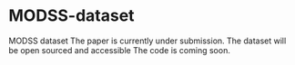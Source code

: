 # MODSS-dataset
MODSS dataset
The paper is currently under submission.
The dataset will be open sourced and accessible
The code is coming soon.
